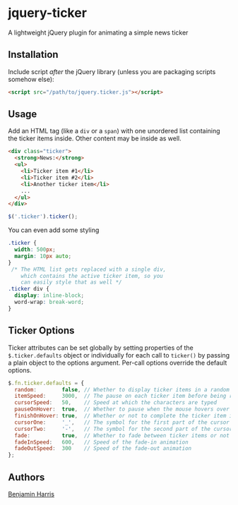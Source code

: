 jquery-ticker
=============

A lightweight jQuery plugin for animating a simple news ticker


## Installation

Include script *after* the jQuery library (unless you are packaging scripts somehow else):

```html
<script src="/path/to/jquery.ticker.js"></script>
```


## Usage

Add an HTML tag (like a `div` or a `span`) with one unordered list containing the ticker items inside. Other content may be inside as well.

```html
<div class="ticker">
  <strong>News:</strong>
  <ul>
    <li>Ticker item #1</li>
    <li>Ticker item #2</li>
    <li>Another ticker item</li>
    ...
  </ul>
</div>
```

```javascript
$('.ticker').ticker();
```

You can even add some styling

```css
.ticker {
  width: 500px;
  margin: 10px auto;
}
 /* The HTML list gets replaced with a single div,
    which contains the active ticker item, so you
    can easily style that as well */
.ticker div {
  display: inline-block;
  word-wrap: break-word;
}
```


## Ticker Options

Ticker attributes can be set globally by setting properties of the `$.ticker.defaults` object or individually for each call to `ticker()` by passing a plain object to the options argument. Per-call options override the default options.

```javascript
$.fn.ticker.defaults = {
  random:        false, // Whether to display ticker items in a random order
  itemSpeed:     3000,  // The pause on each ticker item before being replaced
  cursorSpeed:   50,    // Speed at which the characters are typed
  pauseOnHover:  true,  // Whether to pause when the mouse hovers over the ticker
  finishOnHover: true,  // Whether or not to complete the ticker item instantly when moused over
  cursorOne:     '_',   // The symbol for the first part of the cursor
  cursorTwo:     '-',   // The symbol for the second part of the cursor
  fade:          true,  // Whether to fade between ticker items or not
  fadeInSpeed:   600,   // Speed of the fade-in animation
  fadeOutSpeed:  300    // Speed of the fade-out animation
};
```


## Authors

[Benjamin Harris](https://github.com/BenjaminRH)
